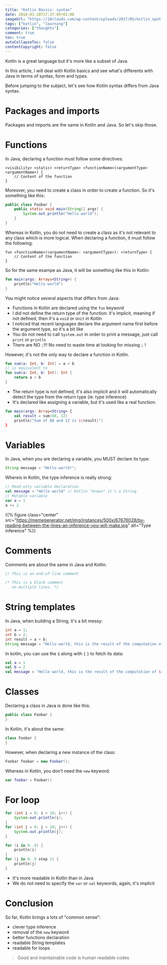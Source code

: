 ```yaml
---
title: "Kotlin Basics: syntax"
date: 2018-01-28T17:37:03+01:00
imageUrl: "https://10clouds.com/wp-content/uploads/2017/05/kotlin_spotlight@2x.png"
tags: ["kotlin", "learning"]
categories: ["thoughts"]
comment: true
toc: true
autoCollapseToc: false
contentCopyright: false
---
```


Kotlin is a great language but it's more like a subset of Java.

In this article, I will deal with Kotlin basics and see what's differents with Java in terms of syntax, form and types.

<!--more-->

Before jumping to the subject, let's see how Kotlin syntax differs from Java syntax.

# Packages and imports

Packages and imports are the same in Kotlin and Java. So let's skip those.

# Functions

In Java, declaring a function must follow some directives:

```text
<visibility> <static> <returnType> <functionName>(<argumentType> <argumentName>) {
    // Content of the function
}
```

Moreover, you need to create a class in order to create a function. So it's something like this:

```java
public class Foobar {
    public static void main(String[] args) {
        System.out.println("Hello world");
    }
}
```

Whereas in Kotlin, you do not need to create a class as it's not relevant to any class which is more logical.
When declaring a function, it must follow the following:

```text
fun <functionName>(<argumentName>: <argumentType>): <returnType> {
    // Content of the function
}
```

So for the same exampe as Java, it will be something like this in Kotlin:

```kotlin
fun main(args: Arrays<String>) {
    println("Hello world")
}
```

You might notice several aspects that differs from Java:

- Functions in Kotlin are declared using the `fun` keyword
- I did not define the return type of the function: it's implicit, meaning if not defined, then it's a `void` or `Unit` in Kotlin
- I noticed that recent languages declare the argument name first before the argument type, so it's a bit like 
- You do not need to call `System.out` in order to print a message, just call `print` or `println`
- There are NO `;`!!! No need to waste time at looking for missing `;` !

However, it's not the only way to declare a function in Kotlin.

```kotlin
fun sum(a: Int, b: Int) = a + b
// is equivalent to
fun sum(a: Int, b: Int): Int {
    return a + b
}
```
- The return type is not defined, it's also implicit and it will automatically detect the type from the return type (ie: type inference)
- It's declared like assigning a variable, but it's used like a real function:

```kotlin
fun main(args: Array<String> {
    val result = sum(88, 12)
    println("Sum of 88 and 12 is ${result}")
}
```

# Variables

In Java, when you are declaring a variable, you MUST declare its type:

```java
String message = "Hello world!";
```

Whereis in Kotlin, the type inference is really strong:

```kotlin
// Read-only variable declaration
val message = "Hello world" // Kotlin "knows" it's a String
// Mutable variable
var a = 1
a += 2
```

{{% figure class="center" src="https://memegenerator.net/img/instances/500x/67676028/by-reading-between-the-lines-an-inference-you-will-make.jpg" alt="Type inference" %}}

# Comments

Comments are about the same in Java and Kotlin.

```kotlin
// This is an end-of-line comment

/* This is a block comment
   on multiple lines. */
```

# String templates

In Java, when building a String, it's a bit messy:

```java
int a = 1;
int b = 2;
int result = a + b;
String message = "Hello world, this is the result of the computation of " + a + " and " + b + " which gives " + result;
```

In kotlin, you can use the `$` along with `{` `}` to fetch its data:

```kotlin
val a = 1
val b = 2
val message = "Hello world, this is the result of the computation of $a and $b which gives ${a + b}"
```

# Classes

Declaring a class in Java is done like this:

```java
public class Foobar {
}
```

In Kotlin, it's about the same:

```kotlin
class Foobar {
}
```

However, when declaring a new instance of the class:

```java
Foobar foobar = new Foobar();
```

Whereas in Kotlin, you don't need the `new` keyword:

```kotlin
var foobar = Foobar()
```

# For loop

```java
for (int i = 0; i < 10; i++) {
    System.out.println(i);
}
for (int j = 0; j < 10; j++) {
    System.out.println(j);
}
```

```kotlin
for (i in 0..9) {
    println(i)
}
for (j in 0..9 step 2) {
    println(j)
}
```

- It's more readable in Kotlin than in Java
- We do not need to specify the `var` or `val` keywords, again, it's implicit

# Conclusion

So far, Kotlin brings a lots of "common sense":

- clever type inference
- removal of the `new` keyword
- better functions declaration
- readable String templates
- readable for loops

> Good and maintainable code is human readable codes

